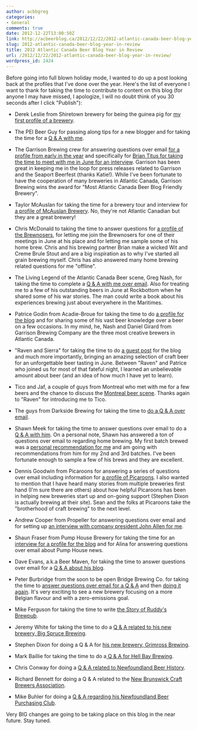 ```yaml
---
author: acbbgreg
categories:
- General
comments: true
date: 2012-12-22T13:00:50Z
link: http://acbeerblog.ca/2012/12/22/2012-atlantic-canada-beer-blog-year-in-review/
slug: 2012-atlantic-canada-beer-blog-year-in-review
title: 2012 Atlantic Canada Beer Blog Year in Review
url: /2012/12/22/2012-atlantic-canada-beer-blog-year-in-review/
wordpress_id: 2424
---
```


Before going into full blown holiday mode, I wanted to do up a post looking back at the profiles that I've done over the year. Here's the list of everyone I want to thank for taking the time to contribute to content on this blog (for anyone I may have missed, I apologize, I will no doubt think of you 30 seconds after I click "Publish"):



	
  * Derek Leslie from Shiretown brewery for being the guinea pig for [my first profile of a brewery](http://atlanticcanadabeerblog.wordpress.com/2012/01/04/the-story-of-shiretown-beer-dalhousie-n-b/).

	
  * The PEI Beer Guy for passing along tips for a new blogger and for taking the time for a [Q & A with me](http://atlanticcanadabeerblog.wordpress.com/2012/01/20/looking-for-great-beer-tasting-notes-check-out-the-pei-beer-guy/).

	
  * The Garrison Brewing crew for answering questions over email [for a profile from early in the year](http://atlanticcanadabeerblog.wordpress.com/2012/02/13/the-story-of-garrison-brewing-co-halifax-ns/) and specifically for [Brian Titus for taking the time to meet with me in June for an interview](http://atlanticcanadabeerblog.wordpress.com/2012/08/02/q-and-a-with-garrison-brewing-co-president-brian-titus/).  Garrison has been great in keeping me in the loop for press releases related to Garrison and the Seaport Beerfest (thanks Katie!).  While I've been fortunate to have the cooperation of many breweries in Atlantic Canada, Garrison Brewing wins the award for "Most Atlantic Canada Beer Blog Friendly Brewery".

	
  * Taylor McAuslan for taking the time for a brewery tour and interview for [a profile of McAuslan Brewery](http://atlanticcanadabeerblog.wordpress.com/2012/03/13/the-story-of-mcauslan-brewery-montreal-quebec/).  No, they're not Atlantic Canadian but they are a great brewery!

	
  * Chris McDonald to taking the time to answer questions for [a profile of the Brewnosers](http://atlanticcanadabeerblog.wordpress.com/2012/04/09/profile-of-brewnosers/),  for letting me join the Brewnosers for one of their meetings in June at his place and for letting me sample some of his home brew.  Chris and his brewing partner Brian make a wicked Wit and Creme Brule Stout and are a big inspiration as to why I've started all grain brewing myself.  Chris has also answered many home brewing related questions for me "offline".

	
  * The Living Legend of the Atlantic Canada Beer scene, Greg Nash, for taking the time to complete a [Q & A with me over email](http://atlanticcanadabeerblog.wordpress.com/2012/02/28/q-a-with-atlantic-canadas-rock-star-brewer-greg-nash/).  Also for treating me to a few of his outstanding beers in June at Rockbottom when he shared some of his war stories.  The man could write a book about his experiences brewing just about everywhere in the Maritimes.

	
  * Patrice Godin from Acadie-Broue for taking the time to do [a profile for the blog](http://atlanticcanadabeerblog.wordpress.com/2012/05/09/the-story-of-acadie-broue-moncton-n-b/) and for sharing some of his vast beer knowledge over a beer on a few occasions.  In my mind, he, Nash and Daniel Girard from Garrison Brewing Company are the three most creative brewers in Atlantic Canada.

	
  * "Raven and Sierra" for taking the time to do [a guest post](http://atlanticcanadabeerblog.wordpress.com/2012/04/23/friday-the-firkinteenth-at-the-grey-lodge-pub-philadelphia-pennsylvania/) for the blog and much more importantly, bringing an amazing selection of craft beer for an unforgettable beer tasting in June.  Between "Raven" and Patrice who joined us for most of that fateful night, I learned an unbelievable amount about beer (and an idea of how much I have yet to learn).

	
  * Tico and Jaf, a couple of guys from Montreal who met with me for a few beers and the chance to discuss the [Montreal beer scene](http://atlanticcanadabeerblog.wordpress.com/2012/03/14/insiders-guide-to-the-montreal-craft-beer-scene/).  Thanks again to "Raven" for introducing me to Tico.

	
  * The guys from Darkside Brewing for taking the time to [do a Q & A over email](http://atlanticcanadabeerblog.wordpress.com/2012/04/02/q-and-a-with-the-guys-from-darkside-brewing/).

	
  * Shawn Meek for taking the time to answer questions over email to do a[ Q & A with him](http://atlanticcanadabeerblog.wordpress.com/2012/03/21/q-and-a-with-the-man-behind-meek-brewing-co/).  On a personal note, Shawn has answered a ton of questions over email to regarding home brewing.  My first batch brewed was a [personal recommendation for me](http://meekbrewingco.blogspot.ca/2012/06/tastingrecipe-donovan-red-20.html) and am going with recommendations from him for my 2nd and 3rd batches.  I've been fortunate enough to sample a few of his brews and they are excellent.

	
  * Dennis Goodwin from Picaroons for answering a series of questions over email including information for [a profile of Picaroons](http://atlanticcanadabeerblog.wordpress.com/2012/04/30/the-story-of-picaroons-traditional-ales-northampton-brewing-company-fredericton-n-b/).  I also wanted to mention that I have heard many stories from multiple breweries first hand (I'm sure there are others) about how helpful Picaroons has been in helping new breweries start up and on-going support (Stephen Dixon is actually brewing at their site).  Sean and the folks at Picaroons take the "brotherhood of craft brewing" to the next level.

	
  * Andrew Cooper from Propeller for answering questions over email and for setting up [an interview with company president John Allen for me](http://atlanticcanadabeerblog.wordpress.com/2012/08/01/the-story-of-propeller-brewing-company-halifax-n-s/).

	
  * Shaun Fraser from Pump House Brewery for taking the time for an [interview for a profile for the blog](http://atlanticcanadabeerblog.wordpress.com/2012/06/14/the-story-of-pump-house-brewery-moncton-n-b/) and for Alina for answering questions over email about Pump House news.

	
  * Dave Evans, a.k.a Beer Maven, for taking the time to answer questions over email for a [Q & A about his blog](http://atlanticcanadabeerblog.wordpress.com/2012/08/15/q-and-a-with-beer-blogger-beer-maven/).

	
  * Peter Burbridge from the soon to be open Bridge Brewing Co. for taking the time to [answer questions over email for a Q & A](http://atlanticcanadabeerblog.wordpress.com/2012/03/19/q-a-with-peter-burbridge-from-bridge-brewing-company/) and then [doing it again](http://atlanticcanadabeerblog.wordpress.com/2012/11/16/follow-up-q-and-a-with-peter-burbridge-from-bridge-brewing-company/).  It's very exciting to see a new brewery focusing on a more Belgian flavour and with a zero-emissions goal.

	
  * Mike Ferguson for taking the time to write [the Story of Ruddy's Brewpub](http://atlanticcanadabeerblog.wordpress.com/2012/10/11/the-story-of-rudders-brewpub-yarmouth-n-s/).

	
  * Jeremy White for taking the time to do a [Q & A related to his new brewery, Big Spruce Brewing](http://atlanticcanadabeerblog.wordpress.com/2012/10/31/q-and-a-with-jeremy-white-from-big-spruce-brewing/).

	
  * Stephen Dixon for doing a Q & A for [his new brewery, Grimross Brewing](http://atlanticcanadabeerblog.wordpress.com/2012/11/02/q-and-a-with-stephen-dixon-from-grimross-brewing-co/).

	
  * Mark Baillie for taking the time to do a[ Q & A for Hell Bay Brewing](http://atlanticcanadabeerblog.wordpress.com/2012/11/05/q-and-a-with-mark-baillie-from-hell-bay-brewing-co/).

	
  * Chris Conway for doing a [Q & A related to Newfoundland Beer History](http://atlanticcanadabeerblog.wordpress.com/2012/11/22/q-and-a-with-newfoundland-beer-historian-chris-conway/).

	
  * Richard Bennett for doing a Q & A related to the [New Brunswick Craft Brewers Association](http://atlanticcanadabeerblog.wordpress.com/2012/11/26/profile-of-the-new-brunswick-craft-brewers-association/).

	
  * Mike Buhler for doing a [Q & A regarding his Newfoundland Beer Purchasing Club](http://atlanticcanadabeerblog.wordpress.com/2012/12/03/profile-of-beerthief-newfoundland-artisanal-beer-club/).


Very BIG changes are going to be taking place on this blog in the near future.   Stay tuned.
